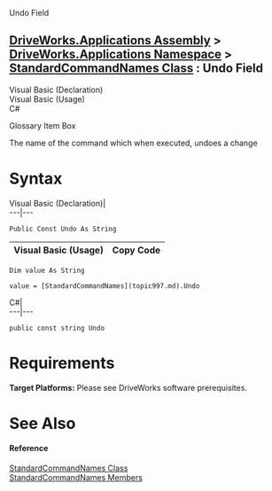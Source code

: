 Undo Field   
  
[DriveWorks.Applications Assembly](topic13.md) > [DriveWorks.Applications Namespace](topic16.md) > [StandardCommandNames Class](topic997.md) : Undo Field  
---  
  
Visual Basic (Declaration)    
Visual Basic (Usage)    
C# 

Glossary Item Box

The name of the command which when executed, undoes a change 

# Syntax

Visual Basic (Declaration)|   
---|---  
      
    
    Public Const Undo As String  
  
Visual Basic (Usage)| Copy Code  
---|---  
      
    
    Dim value As String
     
    value = [StandardCommandNames](topic997.md).Undo  
  
C#|   
---|---  
      
    
    public const string Undo  
  
# Requirements

**Target Platforms:** Please see DriveWorks software prerequisites.

# See Also

#### Reference

[StandardCommandNames Class](topic997.md)   
[StandardCommandNames Members](topic998.md)


